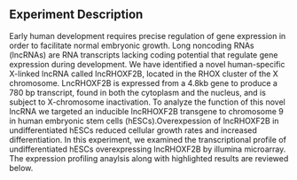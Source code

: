 ## Experiment Description
Early human development requires precise regulation of gene expression in order to facilitate normal embryonic growth. Long noncoding RNAs (lncRNAs) are RNA transcripts lacking coding potential that regulate gene expression during development. We have identified a novel human-specific X-linked lncRNA called lncRHOXF2B, located in the RHOX cluster of the X chromosome. LncRHOXF2B is expressed from a 4.8kb gene to produce a 780 bp transcript, found in both the cytoplasm and the nucleus, and is subject to X-chromosome inactivation. To analyze the function of this novel lncRNA we targeted an inducible lncRHOXF2B transgene to chromosome 9 in human embryonic stem cells (hESCs).Overexpession of lncRHOXF2B in undifferentiated hESCs reduced cellular growth rates and increased differentiation. In this experiment, we examined the transcriptional profile of undifferentiated hESCs overexpressing lncRHOXF2B by illumina microarray. The expression profiling anaylsis along with highlighted results are reviewed below.

